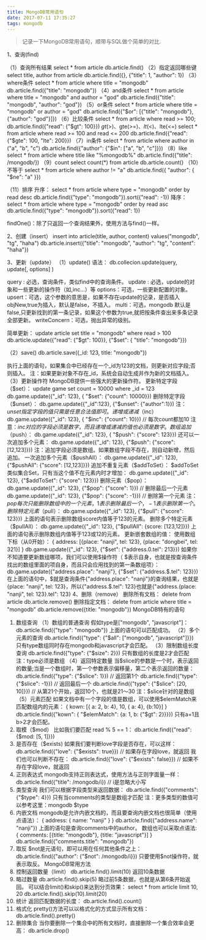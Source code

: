 ```yaml
---
title: MongoDB常用语句
date: 2017-07-11 17:35:27
tags: mongodb
---
```

>记录一下MongoDB常用语句，顺带与SQL做个简单的对比.

1、查询(find)

（1）查询所有结果
select * from article
db.article.find()
（2）指定返回哪些键
select title, author from article
db.article.find({}, {"title": 1, "author": 1})
（3）where条件
select * from article where title = "mongodb"
db.article.find({"title": "mongodb"})
（4）and条件
select * from article where title = "mongodb" and author = "god"
db.article.find({"title": "mongodb", "author": "god"})
（5）or条件
select * from article where title = "mongodb" or author = "god"
db.article.find({"$or": [{"title": "mongodb"}, {"author": "god"}]})
（6）比较条件
select * from article where read >= 100;
db.article.find({"read": {"$gt": 100}})
$gt(>)、$gte(>=)、$lt(<)、$lte(<=)
select * from article where read >= 100 and read <= 200
db.article.find({"read": {"$gte": 100, "lte": 200}})
（7）in条件
select * from article where author in ("a", "b", "c")
db.article.find({"author": {"$in": ["a", "b", "c"]}})
（8）like
select * from article where title like "%mongodb%"
db.article.find({"title": /mongodb/})
（9）count
select count(*) from article
db.article.count()
（10）不等于
select * from article where author != "a"
db.article.find({ "author": { "$ne": "a" }})

（11）排序
升序：
select * from article where type = "mongodb" order by read desc
db.article.find({"type": "mongodb"}).sort({"read": -1})
降序：
select * from article where type = "mongodb" order by read asc
db.article.find({"type": "mongodb"}).sort({"read": 1})

findOne()：除了只返回一个查询结果外，使用方法与find()一样。

2、创建（insert）
insert into article(title, author, content) values("mongodb", "tg", "haha")
db.article.insert({"title": "mongodb", "author": "tg", "content": "haha"})

3、更新（update）
（1）update()
语法：
db.collecion.update(query, update[, options] )

query : 必选，查询条件，类似find中的查询条件。
update : 必选，update的对象和一些更新的操作符（如$,$inc...）等
options：可选，一些更新配置的对象。
upsert：可选，这个参数的意思是，如果不存在update的记录，是否插入objNew,true为插入，默认是false，不插入。
multi：可选，mongodb 默认是false,只更新找到的第一条记录，如果这个参数为true,就把按条件查出来多条记录全部更新。
writeConcern：可选，抛出异常的级别。

简单更新：
update article set title = "mongodb" where read > 100
db.article.update({"read": {"$gt": 100}}, {"$set": { "title": "mongodb"}})

（2）save()
db.article.save({_id: 123, title: "mongodb"})

执行上面的语句，如果集合中已经存在一个_id为123的文档，则更新对应字段;否则插入。
注：如果更新对象不存在_id，系统会自动生成并作为新的文档插入。
（3）更新操作符
MongoDB提供一些强大的更新操作符。
更新特定字段（$set）：
update game set count = 10000 where _id = 123
db.game.update({"_id": 123}, { "$set": {"count": 10000}})
删除特定字段（$unset）：
db.game.update({"_id":123}, {"$unset": {"author":1}})
注：$unset指定字段的值只需是任意合法值即可。
递增或递减（$inc）
db.game.update({"_id": 123}, { "$inc": {"count": 10}}) // 每次count都加10
注意：$inc对应的字段必须是数字，而且递增或递减的值也必须是数字。
数组追加（$push）：
db.game.update({"_id": 123}, { "$push": {"score": 123}})
还可以一次追加多个元素：
db.game.update({"_id": 123}, {"$push": {"score": [12,123]}})
注：追加字段必须是数组。如果数组字段不存在，则自动新增，然后追加。
一次追加多个元素（$pushAll）：
db.game.update({"_id": 123}, {"$pushAll": {"score": [12,123]}})
追加不重复元素（$addToSet）：
$addToSet类似集合Set，只有当这个值不在元素内时才增加：
db.game.update({"_id": 123}, {"$addToSet": {"score": 123}})
删除元素（$pop）：
db.game.update({"_id": 123}, {"$pop": {"score": 1}})  // 删除最后一个元素
db.game.update({"_id": 123}, {"$pop": {"score": -1}})  // 删除第一个元素
注：$pop每次只能删除数组中的一个元素，1表示删除最后一个，-1表示删除第一个。
删除特定元素（$pull）：
db.game.update({"_id": 123}, {"$pull": {"score": 123}})
上面的语句表示删除数组score内值等于123的元素。
删除多个特定元素（$pullAll）：
db.game.update({"_id": 123}, {"$pullAll": {score: [123,12]}})
上面的语句表示删除数组内值等于123或12的元素。
更新嵌套数组的值：
使用数组下标（从0开始）：
{
  address: [{place: "nanji", tel: 123}, {place: "dongbei", tel: 321}]
}
db.game.update({"_id": 123}, {"$set": {"address.0.tel": 213}})
如果你不知道要更新数组哪项，我们可以使用$操作符（ $表示自身，也就是按查询条件找出的数组里面的项自身，而且只会应用找到的第一条数组项）：
db.game.update({"address.place": "nanji"}, {"$set": {"address.$.tel": 123}})
在上面的语句中，$就是查询条件{"address.place": "nanji"}的查询结果，也就是{place: "nanji", tel: 123}，所以{"address.$.tel": 123}也就是{"address.{place: "nanji", tel: 123}.tel": 123}
4、删除（remove）
删除所有文档：
delete from article
db.article.remove()
删除指定文档：
delete from article where title = "mongodb"
db.article.remove({title: "mongodb"})
MongoDB特有的语句
1. 数组查询
（1）数组的普通查询
假如type是["mongodb", "javascript"]：
db.article.find({"type": "mongodb"})
上面的语句可以匹配成功。
（2）多个元素的查询
db.article.find({"type": {"$all": ["mongodb", "javascript"]}})
只有type数组同时存在mongodb和javascript才会匹配。
（3）限制数组长度查询
db.article.find({"type": {"$size": 2}})
只有数组的长度是2才会匹配
注：type必须是数组
（4）返回特定数量
当$slice的参数是一个时，表示返回的数量;当是一个数组时，第一个参数表示偏移量，第二个表示返回的数量：
db.article.find({"type": {"$slice": 1}}) // 返回第1个
db.article.find({"type": {"$slice": -1}})  // 返回最后一个
db.article.find({"type": {"$slice": [20, 10]}})  // 从第21个开始，返回10个，也就是21～30
注：$slice针对的是数组
（5）元素匹配
如果文档中有一个字段的值是数组，可以使用$elemMatch来匹配数组内的元素：
{
  kown: [{ a: 2, b: 4}, 10, { a: 4}, {b:10}]
}
db.article.find({"kown": { "$elemMatch": {a: 1, b: {"$gt": 2}}}})
只有a=1且b>2才会匹配。
2. 取模（$mod）
比如我们要匹配 read % 5 == 1：
db.article.find({"read": {$mod: [5, 1]}})
3. 是否存在（$exists)
如果我们要判断love字段是否存在，可以这样：
db.article.find({"love": {"$exists": true}})  // 如果存在字段love，就返回
我们也可以判断不存在：
db.article.find({"love": {"$exists": false}}) // 如果不存在字段love，就返回
4. 正则表达式
mongodb支持正则表达式，使用方法与正则字面量一样：
db.article.find({"title": /mongodb/i})  // i是忽略大小写
5. 类型查询
我们可以根据字段类型来返回数据：
db.article.find({"comments": {"$type": 4}})
只有当comments的类型是数组才匹配
注：更多类型的数值可以参考这里：mongodb $type
6. 内嵌文档
mongodb是允许内嵌文档的，而且要查询内嵌文档也很简单（使用点语法）：
{
  address: { name: "nanji" }
}
db.article.find({"address.name": "nanji"})
上面的语句是查询comments中的author。
数组也可以采取点语法:
{
  comments: [{title: "mongodb"}, {title: "javascript"}]
}
db.article.find({"comments.title": "mongodb"})
7. 取反
$not是元语句，即可以用在任何其他条件之上：
db.article.find({"author": {"$not": /mongodb/i}})
只要使用$not操作符，就表示取反。
MongoDB常用方法
1. 控制返回数量（limit）
db.article.find().limit(10)
返回10条数据
2. 略过数量
db.article.find().skip(5)
略过前5条数据，也就是从第6条开始返回。
可以结合limit()和skip()来达到分页效果：
select * from article limit 10, 20
db.article.find().skip(10).limit(20) 
3. 统计
返回匹配数据的长度：
db.article.find().count()
4. 格式化
pretty()方法可以以格式化的方式显示所有文档：
db.article.find().pretty()
5. 删除集合
当你要删除一个集合中的所有文档时，直接删除一个集合效率会更高：
db.article.drop()